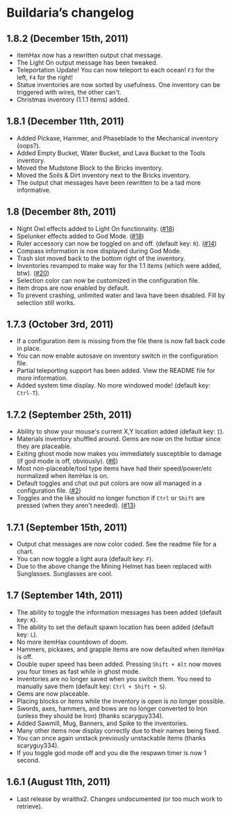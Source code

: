 Buildaria’s changelog
===================

1.8.2 (December 15th, 2011)
-------------------------------------------------
* itemHax now has a rewritten output chat message.
* The Light On output message has been tweaked.
* Teleportation Update! You can now teleport to each ocean! `F3` for the left, `F4` for the right!
* Statue inventories are now sorted by usefulness. One inventory can be triggered with wires, the other can't.
* Christmas inventory (1.1.1 items) added.


1.8.1 (December 11th, 2011)
-------------------------------------------------
* Added Pickaxe, Hammer, and Phaseblade to the Mechanical inventory (oops?).
* Added Empty Bucket, Water Bucket, and Lava Bucket to the Tools inventory.
* Moved the Mudstone Block to the Bricks inventory.
* Moved the Soils & Dirt inventory next to the Bricks inventory.
* The output chat messages have been rewritten to be a tad more informative.


1.8 (December 8th, 2011)
-------------------------------------------------
* Night Owl effects added to Light On functionality. ([#18](https://github.com/septor/Buildaria/issues/18))
* Spelunker effects added to God Mode. ([#18](https://github.com/septor/Buildaria/issues/18))
* Ruler accessory can now be toggled on and off. (default key: `R`). ([#14](https://github.com/septor/Buildaria/issues/14))
* Compass information is now displayed during God Mode.
* Trash slot moved back to the bottom right of the inventory.
* Inventories revamped to make way for the 1.1 items (which were added, btw). ([#20](https://github.com/septor/Buildaria/issues/20))
* Selection color can now be customized in the configuration file.
* Item drops are now enabled by default.
* To prevent crashing, unlimited water and lava have been disabled. Fill by selection still works.


1.7.3 (October 3rd, 2011)
-------------------------------------------------
* If a configuration item is missing from the file there is now fall back code in place.
* You can now enable autosave on inventory switch in the configuration file.
* Partial teleporting support has been added. View the README file for more information.
* Added system time display. No more windowed mode! (default key: `Ctrl-T`).


1.7.2 (September 25th, 2011)
-------------------------------------------------
* Ability to show your mouse's current X,Y location added (default key: `I`).
* Materials inventory shuffled around. Gems are now on the hotbar since they are placeable.
* Exiting ghost mode now makes you immediately susceptible to damage (if god mode is off, obviously). ([#6](https://github.com/septor/Buildaria/issues/6))
* Most non-placeable/tool type items have had their speed/power/etc normalized when itemHax is on.
* Default toggles and chat out put colors are now all managed in a configuration file. ([#2](https://github.com/septor/Buildaria/issues/2))
* Toggles and the like should no longer function if `Ctrl` or `Shift` are pressed (when they aren't needed). ([#13](https://github.com/septor/Buildaria/issues/13))


1.7.1 (September 15th, 2011)
-------------------------------------------------
* Output chat messages are now color coded. See the readme file for a chart.
* You can now toggle a light aura (default key: `F`).
* Due to the above change the Mining Helmet has been replaced with Sunglasses. Sunglasses are cool.


1.7 (September 14th, 2011)
-------------------------------------------------
* The ability to toggle the information messages has been added (default key: `K`).
* The ability to set the default spawn location has been added (default key: `L`).
* No more itemHax countdown of doom.
* Hammers, pickaxes, and grapple items are now defaulted when itemHax is off.
* Double super speed has been added. Pressing `Shift + Alt` now moves you four times as fast while in ghost mode.
* Inventories are no longer saved when you switch them. You need to manually save them (default key: `Ctrl + Shift + S`).
* Gems are now placeable.
* Placing blocks or items while the inventory is open is no longer possible.
* Swords, axes, hammers, and bows are no longer converted to Iron (unless they should be Iron) (thanks scaryguy334).
* Added Sawmill, Mug, Banners, and Spike to the inventories.
* Many other items now display correctly due to their names being fixed.
* You can once again unstack previously unstackable items (thanks scaryguy334).
* If you toggle god mode off and you die the respawn timer is now 1 second.


1.6.1 (August 11th, 2011)
-------------------------------------------------
* Last release by wraithx2. Changes undocumented (or too much work to retrieve).